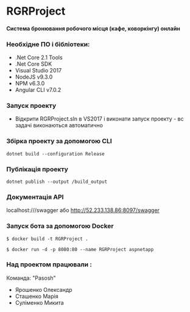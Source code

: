 # RGRProject
#### Система бронювання робочого місця (кафе, коворкінгу) онлайн

### Необхідне ПО і бібліотеки: 
- .Net Core 2.1 Tools
- .Net Core SDK
- Visual Studio 2017
- NodeJS v9.3.0
- NPM v6.3.0
- Angular CLI v7.0.2

### Запуск проекту
- Відкрити RGRProject.sln в VS2017 і виконати запуск проекту - вс задачі виконаються автоматично

### Збірка проекту за допомогою  CLI
```
dotnet build --configuration Release
```

### Публікація проекту
```
dotnet publish --output /build_output
```

### Документація API
localhost://<port>/swagger
або
http://52.233.138.86:8097/swagger

### Запуск бота за допомогою Docker
```
$ docker build -t RGRProject .
```
```
$ docker run -d -p 8080:80 --name RGRProject aspnetapp
```

### Над проектом працювали :
Команда: "Pasosh"
- Ярошенко Олександр
- Сташенко Марія
- Суліменко Микита

